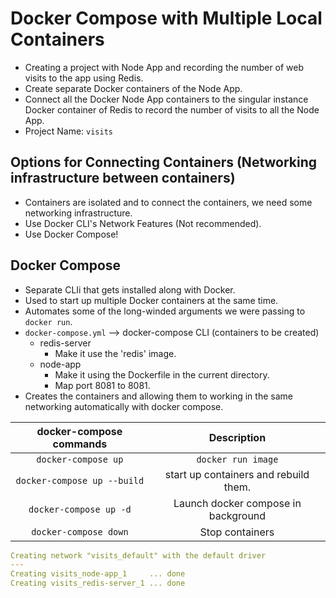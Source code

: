 # Docker Compose with Multiple Local Containers

- Creating a project with Node App and recording the number of web visits to the app using Redis.
- Create separate Docker containers of the Node App.
- Connect all the Docker Node App containers to the singular instance Docker container of Redis to record the number of visits to all the Node App.
- Project Name: `visits`

## Options for Connecting Containers (Networking infrastructure between containers)

- Containers are isolated and to connect the containers, we need some networking infrastructure.
- Use Docker CLI's Network Features (Not recommended).
- Use Docker Compose!

## Docker Compose

- Separate CLIi that gets installed along with Docker.
- Used to start up multiple Docker containers at the same time.
- Automates some of the long-winded arguments we were passing to `docker run`.
- `docker-compose.yml` --> docker-compose CLI (containers to be created)
  - redis-server
    - Make it use the 'redis' image.
  - node-app
    - Make it using the Dockerfile in the current directory.
    - Map port 8081 to 8081.
- Creates the containers and allowing them to working in the same networking automatically with docker compose.

|   docker-compose commands   |              Description              |
| :-------------------------: | :-----------------------------------: |
|     `docker-compose up`     |          `docker run image`           |
| `docker-compose up --build` | start up containers and rebuild them. |
|   `docker-compose up -d`    |  Launch docker compose in background  |
|    `docker-compose down`    |            Stop containers            |

```yml
Creating network "visits_default" with the default driver
---
Creating visits_node-app_1     ... done
Creating visits_redis-server_1 ... done
```
